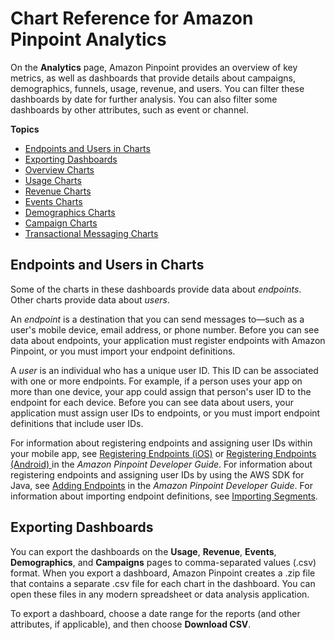 # Chart Reference for Amazon Pinpoint Analytics<a name="analytics-charts"></a>

On the **Analytics** page, Amazon Pinpoint provides an overview of key metrics, as well as dashboards that provide details about campaigns, demographics, funnels, usage, revenue, and users\. You can filter these dashboards by date for further analysis\. You can also filter some dashboards by other attributes, such as event or channel\.

**Topics**
+ [Endpoints and Users in Charts](#analytics-endpoints-users)
+ [Exporting Dashboards](#analytics-exporting)
+ [Overview Charts](analytics-overview.md)
+ [Usage Charts](analytics-usage.md)
+ [Revenue Charts](analytics-revenue.md)
+ [Events Charts](analytics-events.md)
+ [Demographics Charts](analytics-demographics.md)
+ [Campaign Charts](analytics-campaigns.md)
+ [Transactional Messaging Charts](analytics-transactional-email.md)

## Endpoints and Users in Charts<a name="analytics-endpoints-users"></a>

Some of the charts in these dashboards provide data about *endpoints*\. Other charts provide data about *users*\.

An *endpoint* is a destination that you can send messages to—such as a user's mobile device, email address, or phone number\. Before you can see data about endpoints, your application must register endpoints with Amazon Pinpoint, or you must import your endpoint definitions\.

A *user* is an individual who has a unique user ID\. This ID can be associated with one or more endpoints\. For example, if a person uses your app on more than one device, your app could assign that person's user ID to the endpoint for each device\. Before you can see data about users, your application must assign user IDs to endpoints, or you must import endpoint definitions that include user IDs\.

For information about registering endpoints and assigning user IDs within your mobile app, see [Registering Endpoints \(iOS\)](https://docs.aws.amazon.com/pinpoint/latest/developerguide/mobile-sdk-ios-register.html) or [Registering Endpoints \(Android\) ](https://docs.aws.amazon.com/pinpoint/latest/developerguide/mobile-sdk-android-register.html)in the *Amazon Pinpoint Developer Guide*\. For information about registering endpoints and assigning user IDs by using the AWS SDK for Java, see [Adding Endpoints](https://docs.aws.amazon.com/pinpoint/latest/developerguide/endpoints.html) in the *Amazon Pinpoint Developer Guide*\. For information about importing endpoint definitions, see [Importing Segments](segments-importing.md)\.

## Exporting Dashboards<a name="analytics-exporting"></a>

You can export the dashboards on the **Usage**, **Revenue**, **Events**, **Demographics**, and **Campaigns** pages to comma\-separated values \(\.csv\) format\. When you export a dashboard, Amazon Pinpoint creates a \.zip file that contains a separate \.csv file for each chart in the dashboard\. You can open these files in any modern spreadsheet or data analysis application\. 

To export a dashboard, choose a date range for the reports \(and other attributes, if applicable\), and then choose **Download CSV**\. 